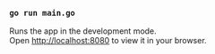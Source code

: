 ### `go run main.go`

Runs the app in the development mode.\
Open [http://localhost:8080](http://localhost:8080) to view it in your browser.